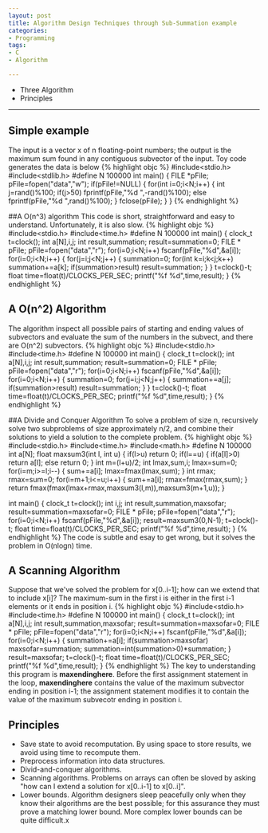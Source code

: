 ```yaml
---
layout: post
title: Algorithm Design Techniques through Sub-Summation example
categories:
- Programming
tags:
- C
- Algorithm

---
```

* Three Algorithm
* Principles

---

## Simple example
The input is a vector x of n floating-point numbers; the output is the maximum sum found in any contiguous subvector of the input. Toy code generates the data is below
{% highlight objc %}
#include<stdio.h>
#include<stdlib.h>
#define N 100000
int main()
{
  FILE *pFile;
  pFile=fopen("data","w");
  if(pFile!=NULL)
    {
      for(int i=0;i<N;i++)
	{
	  int j=rand()%100;
	  if(j>50)
	  fprintf(pFile,"%d ",-rand()%100);
	  else
	  fprintf(pFile,"%d ",rand()%100);
	}
      fclose(pFile);
    }
}
{% endhighlight %}

##A O(n^3) algorithm
This code is short, straightforward and easy to understand. Unfortunately, it is also slow.
{% highlight objc %}
#include<stdio.h>
#include<time.h>
#define N 100000
int main()
{
  clock_t t=clock();
  int a[N],i,j;
  int result,summation;
  result=summation=0;
  FILE * pFile;
  pFile=fopen("data","r");
  for(i=0;i<N;i++)
    fscanf(pFile,"%d",&a[i]);
  for(i=0;i<N;i++)
    {
     for(j=i;j<N;j++)
      {
	summation=0;
	for(int k=i;k<j;k++)
	  summation+=a[k];
	if(summation>result)
	  result=summation;
      }
    }
  t=clock()-t;
  float time=float(t)/CLOCKS_PER_SEC;
  printf("%f %d",time,result);
}
{% endhighlight %}

## A O(n^2) Algorithm
The algorithm inspect all possible pairs of starting and ending values of subvectors and evaluate the sum of the numbers in the subvect, and there are O(n^2) subvectors.
{% highlight objc %}
#include<stdio.h>
#include<time.h>
#define N 100000
int main()
{
  clock_t t=clock();
  int a[N],i,j;
  int result,summation;
  result=summation=0;
  FILE * pFile;
  pFile=fopen("data","r");
  for(i=0;i<N;i++)
    fscanf(pFile,"%d",&a[i]);
  for(i=0;i<N;i++)
    {
    summation=0;
    for(j=i;j<N;j++)
      {
	summation+=a[j];
	if(summation>result)
	  result=summation;
      }
    }
  t=clock()-t;
  float time=float(t)/CLOCKS_PER_SEC;
  printf("%f %d",time,result);
}
{% endhighlight %}

##A Divide and Conquer Algorithm
To solve a problem of size n, recursively solve two subproblems of size approximately n/2, and combine their  solutions to yield a solution to the complete problem.
{% highlight objc %}
#include<stdio.h>
#include<time.h>
#include<math.h>
#define N 100000
int a[N];
float maxsum3(int l, int u)
{
  if(l>u)
    return 0;
  if(l==u)
    {
      if(a[l]>0)
	return a[l];
      else
	return 0;
    }
  int m=(l+u)/2;
  int lmax,sum,i;
  lmax=sum=0;
  for(i=m;i>=l;i--)
    {
      sum+=a[i];
      lmax=fmax(lmax,sum);
    }
  int rmax;
  rmax=sum=0;
  for(i=m+1;i<=u;i++)
    {
      sum+=a[i];
      rmax=fmax(rmax,sum);
    }
  return fmax(fmax(lmax+rmax,maxsum3(l,m)),maxsum3(m+1,u));
}

int main()
{
  clock_t t=clock();
  int i,j;
  int result,summation,maxsofar;
  result=summation=maxsofar=0;
  FILE * pFile;
  pFile=fopen("data","r");
  for(i=0;i<N;i++)
    fscanf(pFile,"%d",&a[i]);
  result=maxsum3(0,N-1);
  t=clock()-t;
  float time=float(t)/CLOCKS_PER_SEC;
  printf("%f %d",time,result);
}
{% endhighlight %}
The code is subtle and esay to get wrong, but it solves the problem in O(nlogn) time.

## A Scanning Algorithm
Suppose that we've solved the problem for x[0..i-1]; how can we extend that to include x[i]? The maximum-sum in the first i is either in the first i-1 elements or it ends in position i.
{% highlight objc %}
#include<stdio.h>
#include<time.h>
#define N 100000
int main()
{
  clock_t t=clock();
  int a[N],i,j;
  int result,summation,maxsofar;
  result=summation=maxsofar=0;
  FILE * pFile;
  pFile=fopen("data","r");
  for(i=0;i<N;i++)
    fscanf(pFile,"%d",&a[i]);
  for(i=0;i<N;i++)
    {
    summation+=a[i];
    if(summation>maxsofar)
      maxsofar=summation;
    summation=int(summation>0)*summation;
    }
  result=maxsofar;
  t=clock()-t;
  float time=float(t)/CLOCKS_PER_SEC;
  printf("%f %d",time,result);
}
{% endhighlight %}
The key to understanding this program is **maxendinghere**. Before the first assignment statement in the loop, **maxendinghere** contains the value of the maximum subvector ending in position i-1; the assignment statement modifies it to contain the value of the maximum subvecotr ending in position i.

## Principles

- Save state to avoid recomputation. By using space to store results, we avoid using time to recompute them.
- Preprocess information into data structures.
- Divid-and-conquer algorithms.
- Scanning algorithms. Problems on arrays can often be sloved by asking "how can I extend a solution for x[0..i-1] to x[0..i]".
- Lower bounds. Algorithm designers sleep peacefully only when they know their algorithms are the best possible; for this assurance they must prove a matching lower bound. More complex lower bounds can be quite difficult.x

